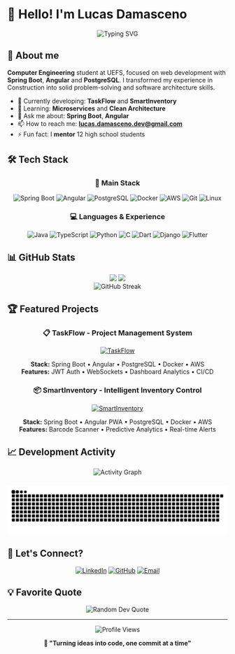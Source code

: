 # 👋 Hello! I'm Lucas Damasceno

<div align="center">
  <img src="https://readme-typing-svg.herokuapp.com?font=Fira+Code&size=22&duration=3000&pause=1000&color=00D4AA&center=true&vCenter=true&width=435&lines=Full+Stack+Developer;Computer+Engineering+Student;Technology+Enthusiast;Always+learning+something+new!" alt="Typing SVG" />
</div>

## 🚀 About me

**Computer Engineering** student at UEFS, focused on web development with **Spring Boot**, **Angular** and **PostgreSQL**. I transformed my experience in Construction into solid problem-solving and software architecture skills.

- 🔭 Currently developing: **TaskFlow** and **SmartInventory**
- 🌱 Learning: **Microservices** and **Clean Architecture**
- 💬 Ask me about: **Spring Boot**, **Angular**
- 📫 How to reach me: **lucas.damasceno.dev@gmail.com**
- ⚡ Fun fact: I **mentor** 12 high school students

## 🛠️ Tech Stack

<div align="center">

### 🎯 Main Stack
![Spring Boot](https://img.shields.io/badge/Spring_Boot-6DB33F?style=for-the-badge&logo=spring-boot&logoColor=white)
![Angular](https://img.shields.io/badge/Angular-DD0031?style=for-the-badge&logo=angular&logoColor=white)
![PostgreSQL](https://img.shields.io/badge/PostgreSQL-316192?style=for-the-badge&logo=postgresql&logoColor=white)
![Docker](https://img.shields.io/badge/Docker-2496ED?style=for-the-badge&logo=docker&logoColor=white)
![AWS](https://img.shields.io/badge/AWS-232F3E?style=for-the-badge&logo=amazon-aws&logoColor=white)
![Git](https://img.shields.io/badge/Git-F05032?style=for-the-badge&logo=git&logoColor=white)
![Linux](https://img.shields.io/badge/Linux-FCC624?style=for-the-badge&logo=linux&logoColor=black)

### 💻 Languages & Experience
![Java](https://img.shields.io/badge/Java-ED8B00?style=for-the-badge&logo=openjdk&logoColor=white)
![TypeScript](https://img.shields.io/badge/TypeScript-007ACC?style=for-the-badge&logo=typescript&logoColor=white)
![Python](https://img.shields.io/badge/Python-3776AB?style=for-the-badge&logo=python&logoColor=white)
![C](https://img.shields.io/badge/C-00599C?style=for-the-badge&logo=c&logoColor=white)
![Dart](https://img.shields.io/badge/Dart-0175C2?style=for-the-badge&logo=dart&logoColor=white)
![Django](https://img.shields.io/badge/Django-092E20?style=for-the-badge&logo=django&logoColor=white)
![Flutter](https://img.shields.io/badge/Flutter-02569B?style=for-the-badge&logo=flutter&logoColor=white)

</div>

## 📊 GitHub Stats

<div align="center">
  <img height="180em" src="https://github-readme-stats.vercel.app/api?username=Lucas-Damasceno-dev&show_icons=true&theme=tokyonight&include_all_commits=true&count_private=true"/>
  <img height="180em" src="https://github-readme-stats.vercel.app/api/top-langs/?username=Lucas-Damasceno-dev&layout=compact&langs_count=8&theme=tokyonight"/>
</div>

<div align="center">
  <img src="https://github-readme-streak-stats.herokuapp.com/?user=Lucas-Damasceno-dev&theme=tokyonight" alt="GitHub Streak" />
</div>

## 🏆 Featured Projects

<div align="center">

### 📋 TaskFlow - Project Management System
[![TaskFlow](https://github-readme-stats.vercel.app/api/pin/?username=Lucas-Damasceno-dev&repo=TaskFlow&theme=tokyonight)](https://github.com/Lucas-Damasceno-dev/TaskFlow)

**Stack:** Spring Boot • Angular • PostgreSQL • Docker • AWS  
**Features:** JWT Auth • WebSockets • Dashboard Analytics • CI/CD

### 📦 SmartInventory - Intelligent Inventory Control  
[![SmartInventory](https://github-readme-stats.vercel.app/api/pin/?username=Lucas-Damasceno-dev&repo=SmartInventory&theme=tokyonight)](https://github.com/Lucas-Damasceno-dev/SmartInventory)

**Stack:** Spring Boot • Angular PWA • PostgreSQL • Docker • AWS  
**Features:** Barcode Scanner • Predictive Analytics • Real-time Alerts

</div>

## 📈 Development Activity

<div align="center">
  <img src="https://github-readme-activity-graph.vercel.app/graph?username=Lucas-Damasceno-dev&theme=tokyo-night&hide_border=true" alt="Activity Graph" />
</div>

###

<div align="center">
  <img src="https://raw.githubusercontent.com/Danlrs/Danlrs/output/snake.svg" alt="Snake animation" />
</div>

###

## 🤝 Let's Connect?

<div align="center">
  
[![LinkedIn](https://img.shields.io/badge/LinkedIn-0077B5?style=for-the-badge&logo=linkedin&logoColor=white)](https://www.linkedin.com/in/lucas-damasceno-dev)
[![GitHub](https://img.shields.io/badge/GitHub-100000?style=for-the-badge&logo=github&logoColor=white)](https://github.com/Lucas-Damasceno-dev)
[![Email](https://img.shields.io/badge/Email-D14836?style=for-the-badge&logo=gmail&logoColor=white)](mailto:lucas.damasceno.dev@gmail.com)

</div>

## 💡 Favorite Quote

<div align="center">
  <img src="https://quotes-github-readme.vercel.app/api?type=horizontal&theme=tokyonight" alt="Random Dev Quote"/>
</div>

---

<div align="center">
  <img src="https://komarev.com/ghpvc/?username=Lucas-Damasceno-dev&color=blueviolet&style=for-the-badge" alt="Profile Views" />
</div>

<div align="center">
  
  **🚀 "Turning ideas into code, one commit at a time"**
  
</div>
